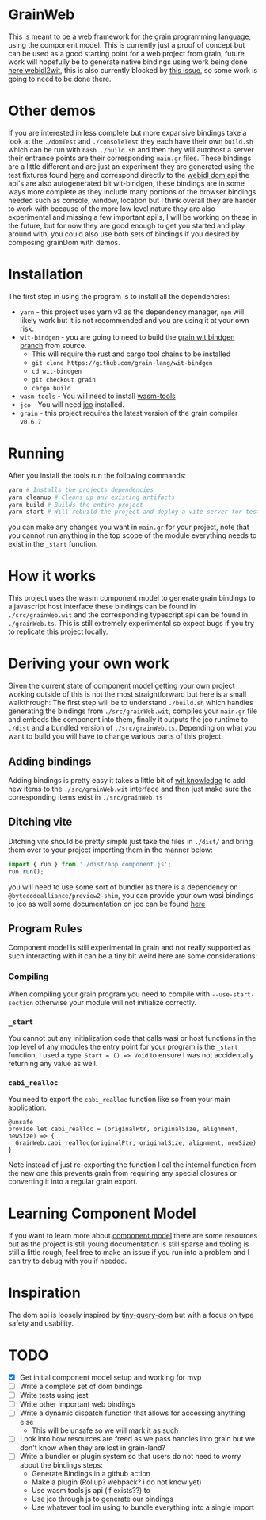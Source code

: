 # GrainWeb

This is meant to be a web framework for the grain programming language, using the component model. This is currently just a proof of concept but can be used as a good starting point for a web project from grain, future work will hopefully be to generate native bindings using work being done [here webidl2wit](https://github.com/spotandjake/webidl2wit/tree/spotandjake-gen), this is also currently blocked by [this issue](https://github.com/grain-lang/wit-bindgen/issues/1), so some work is going to need to be done there.

# Other demos

If you are interested in less complete but more expansive bindings take a look at the `./domTest` and `./consoleTest` they each have their own `build.sh` which can be run with `bash ./build.sh` and then they will autohost a server their entrance points are their corresponding `main.gr` files. These bindings are a little different and are just an experiment they are generated using the test fixtures found [here](https://github.com/bytecodealliance/jco/blob/main/test/fixtures/idl/dom.wit) and correspond directly to the [webidl dom api](https://webidl.spec.whatwg.org/#idl-index) the api's are also autogenerated bit wit-bindgen, these bindings are in some ways more complete as they include many portions of the browser bindings needed such as console, window, location but I think overall they are harder to work with because of the more low level nature they are also experimental and missing a few important api's, I will be working on these in the future, but for now they are good enough to get you started and play around with, you could also use both sets of bindings if you desired by composing grainDom with demos.

# Installation

The first step in using the program is to install all the dependencies:

- `yarn` - this project uses yarn v3 as the dependency manager, `npm` will likely work but it is not recommended and you are using it at your own risk.
- `wit-bindgen` - you are going to need to build the [grain wit bindgen branch](https://github.com/grain-lang/wit-bindgen/tree/grain) from source.
  - This will require the rust and cargo tool chains to be installed
  - `git clone https://github.com/grain-lang/wit-bindgen`
  - `cd wit-bindgen`
  - `git checkout grain`
  - `cargo build`
- `wasm-tools` - You will need to install [wasm-tools](https://github.com/bytecodealliance/wasm-tools)
- `jco` - You will need [jco](https://github.com/bytecodealliance/jco) installed.
- `grain` - this project requires the latest version of the grain compiler `v0.6.7`

# Running

After you install the tools run the following commands:

```bash
yarn # Installs the projects dependencies
yarn cleanup # Cleans up any existing artifacts
yarn build # Builds the entire project
yarn start # Will rebuild the project and deploy a vite server for testing.
```

you can make any changes you want in `main.gr` for your project, note that you cannot run anything in the top scope of the module everything needs to exist in the `_start` function.

# How it works

This project uses the wasm component model to generate grain bindings to a javascript host interface these bindings can be found in `./src/grainWeb.wit` and the corresponding typescript api can be found in `./grainWeb.ts`. This is still extremely experimental so expect bugs if you try to replicate this project locally.

# Deriving your own work

Given the current state of component model getting your own project working outside of this is not the most straightforward but here is a small walkthrough:
The first step will be to understand `./build.sh` which handles generating the bindings from `./src/grainWeb.wit`, compiles your `main.gr` file and embeds the component into them, finally it outputs the jco runtime to `./dist` and a bundled version of `./src/grainWeb.ts`. Depending on what you want to build you will have to change various parts of this project.

## Adding bindings

Adding bindings is pretty easy it takes a little bit of [wit knowledge](https://component-model.bytecodealliance.org/design/wit.html) to add new items to the `./src/grainWeb.wit` interface and then just make sure the corresponding items exist in `./src/grainWeb.ts`

## Ditching vite

Ditching vite should be pretty simple just take the files in `./dist/` and bring them over to your project importing them in the manner below:

```js
import { run } from './dist/app.component.js';
run.run();
```

you will need to use some sort of bundler as there is a dependency on `@bytecodealliance/preview2-shim`, you can provide your own wasi bindings to jco as well some documentation on jco can be found [here](https://bytecodealliance.github.io/jco/transpiling.html)

## Program Rules

Component model is still experimental in grain and not really supported as such interacting with it can be a tiny bit weird here are some considerations:

### Compiling

When compiling your grain program you need to compile with `--use-start-section` otherwise your module will not initialize correctly.

### `_start`

You cannot put any initialization code that calls wasi or host functions in the top level of any modules the entry point for your program is the `_start` function, I used a `type Start = () => Void` to ensure I was not accidentally returning any value as well.

### `cabi_realloc`

You need to export the `cabi_realloc` function like so from your main application:

```gr
@unsafe
provide let cabi_realloc = (originalPtr, originalSize, alignment, newSize) => {
  GrainWeb.cabi_realloc(originalPtr, originalSize, alignment, newSize)
}
```

Note instead of just re-exporting the function I cal the internal function from the new one this prevents grain from requiring any special closures or converting it into a regular grain export.

# Learning Component Model

If you want to learn more about [component model](https://github.com/WebAssembly/component-model) there are some resources but as the project is still young documentation is still sparse and tooling is still a little rough, feel free to make an issue if you run into a problem and I can try to debug with you if needed.

# Inspiration

The dom api is loosely inspired by [tiny-query-dom](https://github.com/nazmul-nhb/tiny-query-dom/tree/main) but with a focus on type safety and usability.

# TODO

- [x] Get initial component model setup and working for mvp
- [ ] Write a complete set of dom bindings
- [ ] Write tests using jest
- [ ] Write other important web bindings
- [ ] Write a dynamic dispatch function that allows for accessing anything else
  - This will be unsafe so we will mark it as such
- [ ] Look into how resources are freed as we pass handles into grain but we don't know when they are lost in grain-land?
- [ ] Write a bundler or plugin system so that users do not need to worry about the bindings steps:
  - Generate Bindings in a github action
  - Make a plugin (Rollup? webpack? i do not know yet)
  - Use wasm tools js api (if exists??) to
  - Use jco through js to generate our bindings
  - Use whatever tool im using to bundle everything into a single import
